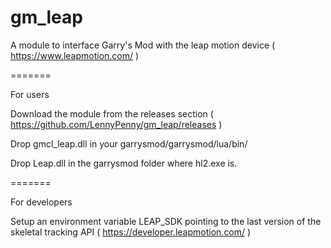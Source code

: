 gm_leap
=======

A module to interface Garry's Mod with the leap motion device  ( https://www.leapmotion.com/ )

=======

For users

Download the module from the releases section ( https://github.com/LennyPenny/gm_leap/releases )

Drop gmcl_leap.dll in your garrysmod/garrysmod/lua/bin/

Drop Leap.dll in the garrysmod folder where hl2.exe is.

=======

For developers

Setup an environment variable LEAP_SDK pointing to the last version of the skeletal tracking API ( https://developer.leapmotion.com/ )

